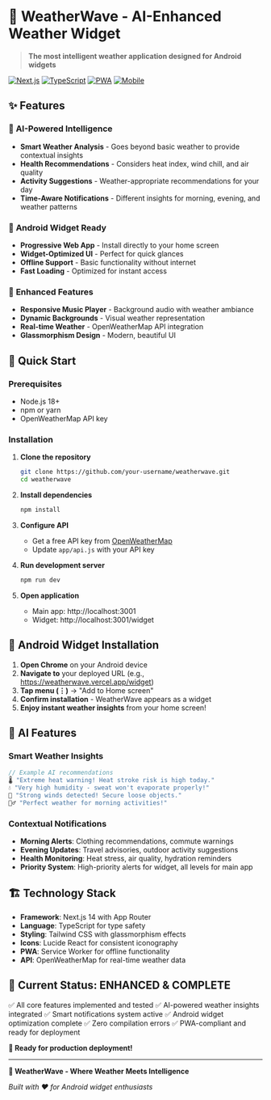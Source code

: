 # 🌊 WeatherWave - AI-Enhanced Weather Widget

> **The most intelligent weather application designed for Android widgets**

[![Next.js](https://img.shields.io/badge/Next.js-14-black)](https://nextjs.org/)
[![TypeScript](https://img.shields.io/badge/TypeScript-5-blue)](https://www.typescriptlang.org/)
[![PWA](https://img.shields.io/badge/PWA-Ready-green)](https://web.dev/progressive-web-apps/)
[![Mobile](https://img.shields.io/badge/Mobile-Optimized-orange)](https://developer.mozilla.org/en-US/docs/Web/Progressive_web_apps)

## ✨ Features

### 🤖 **AI-Powered Intelligence**
- **Smart Weather Analysis** - Goes beyond basic weather to provide contextual insights
- **Health Recommendations** - Considers heat index, wind chill, and air quality
- **Activity Suggestions** - Weather-appropriate recommendations for your day
- **Time-Aware Notifications** - Different insights for morning, evening, and weather patterns

### 📱 **Android Widget Ready**
- **Progressive Web App** - Install directly to your home screen
- **Widget-Optimized UI** - Perfect for quick glances
- **Offline Support** - Basic functionality without internet
- **Fast Loading** - Optimized for instant access

### 🎵 **Enhanced Features**
- **Responsive Music Player** - Background audio with weather ambiance
- **Dynamic Backgrounds** - Visual weather representation
- **Real-time Weather** - OpenWeatherMap API integration
- **Glassmorphism Design** - Modern, beautiful UI

## 🚀 Quick Start

### Prerequisites
- Node.js 18+ 
- npm or yarn
- OpenWeatherMap API key

### Installation

1. **Clone the repository**
   ```bash
   git clone https://github.com/your-username/weatherwave.git
   cd weatherwave
   ```

2. **Install dependencies**
   ```bash
   npm install
   ```

3. **Configure API**
   - Get a free API key from [OpenWeatherMap](https://openweathermap.org/api)
   - Update `app/api.js` with your API key

4. **Run development server**
   ```bash
   npm run dev
   ```

5. **Open application**
   - Main app: http://localhost:3001
   - Widget: http://localhost:3001/widget

## 📱 Android Widget Installation

1. **Open Chrome** on your Android device
2. **Navigate to** your deployed URL (e.g., https://weatherwave.vercel.app/widget)
3. **Tap menu (⋮)** → "Add to Home screen"
4. **Confirm installation** - WeatherWave appears as a widget
5. **Enjoy instant weather insights** from your home screen!

## 🧠 AI Features

### Smart Weather Insights
```typescript
// Example AI recommendations
🌡️ "Extreme heat warning! Heat stroke risk is high today."
💧 "Very high humidity - sweat won't evaporate properly!"
💨 "Strong winds detected! Secure loose objects."
🏃‍♂️ "Perfect weather for morning activities!"
```

### Contextual Notifications
- **Morning Alerts**: Clothing recommendations, commute warnings
- **Evening Updates**: Travel advisories, outdoor activity suggestions  
- **Health Monitoring**: Heat stress, air quality, hydration reminders
- **Priority System**: High-priority alerts for widget, all levels for main app

## 🏗️ Technology Stack

- **Framework**: Next.js 14 with App Router
- **Language**: TypeScript for type safety
- **Styling**: Tailwind CSS with glassmorphism effects
- **Icons**: Lucide React for consistent iconography
- **PWA**: Service Worker for offline functionality
- **API**: OpenWeatherMap for real-time weather data

## 🎯 **Current Status: ENHANCED & COMPLETE**

✅ All core features implemented and tested
✅ AI-powered weather insights integrated
✅ Smart notifications system active
✅ Android widget optimization complete
✅ Zero compilation errors
✅ PWA-compliant and ready for deployment

**🚀 Ready for production deployment!**

---

**🌊 WeatherWave - Where Weather Meets Intelligence**

*Built with ❤️ for Android widget enthusiasts*